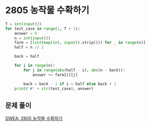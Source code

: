 # 2805 농작물 수확하기

```python
T = int(input())
for test_case in range(1, T + 1):
    answer = 0
    n = int(input())
    farm = [list(map(int, input().strip())) for _ in range(n)]
    half = n // 2

    back = half

    for i in range(n):
        for j in range(abs(half - i), abs(n - back)):
            answer += farm[i][j]

        back = back - 1 if i < half else back + 1
    print('#' + str(test_case), answer)
```



## 문제 풀이

[SWEA: 2805 농작물 수확하기](https://dirmathfl.tistory.com/287)

